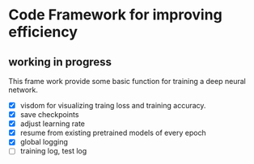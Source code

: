 # Code Framework for improving efficiency
## working in progress
This frame work provide some basic function for training a deep neural network.

-[x] visdom for visualizing traing loss and training accuracy.
-[x] save checkpoints
-[x] adjust learning rate
-[x] resume from existing pretrained models of every epoch
-[x] global logging
-[ ] training log, test log 
